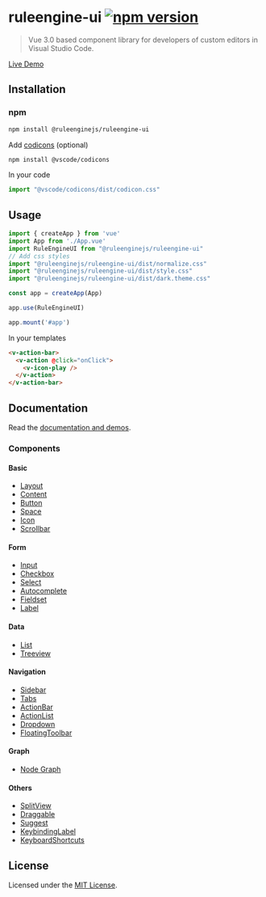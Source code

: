 # ruleengine-ui [![npm version](https://badge.fury.io/js/%40ruleenginejs%2Fruleengine-ui.svg)](https://badge.fury.io/js/%40ruleenginejs%2Fruleengine-ui)

> Vue 3.0 based component library for developers of custom editors in Visual Studio Code.

[Live Demo](https://ruleenginejs.github.io/ruleengine-ui-demo/)

## Installation

### npm

```bash
npm install @ruleenginejs/ruleengine-ui
```

Add [codicons](https://github.com/microsoft/vscode-codicons) (optional)

```bash
npm install @vscode/codicons
```

In your code
```javascript
import "@vscode/codicons/dist/codicon.css"
```

## Usage

```javascript
import { createApp } from 'vue'
import App from './App.vue'
import RuleEngineUI from "@ruleenginejs/ruleengine-ui"
// Add css styles
import "@ruleenginejs/ruleengine-ui/dist/normalize.css"
import "@ruleenginejs/ruleengine-ui/dist/style.css"
import "@ruleenginejs/ruleengine-ui/dist/dark.theme.css"

const app = createApp(App)

app.use(RuleEngineUI)

app.mount('#app')
```

In your templates

```html
<v-action-bar>
  <v-action @click="onClick">
    <v-icon-play />
  </v-action>
</v-action-bar>
```

## Documentation

Read the [documentation and demos](https://ruleenginejs.github.io/ruleengine-ui-demo/).

### Components

#### Basic
- [Layout](https://ruleenginejs.github.io/ruleengine-ui-demo/#/component/layout)
- [Content](https://ruleenginejs.github.io/ruleengine-ui-demo/#/component/content)
- [Button](https://ruleenginejs.github.io/ruleengine-ui-demo/#/component/button)
- [Space](https://ruleenginejs.github.io/ruleengine-ui-demo/#/component/space)
- [Icon](https://ruleenginejs.github.io/ruleengine-ui-demo/#/component/icon)
- [Scrollbar](https://ruleenginejs.github.io/ruleengine-ui-demo/#/component/scrollbar)

#### Form
- [Input](https://ruleenginejs.github.io/ruleengine-ui-demo/#/component/input)
- [Checkbox](https://ruleenginejs.github.io/ruleengine-ui-demo/#/component/checkbox)
- [Select](https://ruleenginejs.github.io/ruleengine-ui-demo/#/component/selectbox)
- [Autocomplete](https://ruleenginejs.github.io/ruleengine-ui-demo/#/component/autocomplete)
- [Fieldset](https://ruleenginejs.github.io/ruleengine-ui-demo/#/component/fieldset)
- [Label](https://ruleenginejs.github.io/ruleengine-ui-demo/#/component/label)

#### Data
- [List](https://ruleenginejs.github.io/ruleengine-ui-demo/#/component/list)
- [Treeview](https://ruleenginejs.github.io/ruleengine-ui-demo/#/component/treeview)

#### Navigation
- [Sidebar](https://ruleenginejs.github.io/ruleengine-ui-demo/#/component/sidebar)
- [Tabs](https://ruleenginejs.github.io/ruleengine-ui-demo/#/component/tabs)
- [ActionBar](https://ruleenginejs.github.io/ruleengine-ui-demo/#/component/action-bar)
- [ActionList](https://ruleenginejs.github.io/ruleengine-ui-demo/#/component/action-list)
- [Dropdown](https://ruleenginejs.github.io/ruleengine-ui-demo/#/component/dropdown)
- [FloatingToolbar](https://ruleenginejs.github.io/ruleengine-ui-demo/#/component/floating-toolbar)

#### Graph
- [Node Graph](https://ruleenginejs.github.io/ruleengine-ui-demo/#/component/node-graph)

#### Others
- [SplitView](https://ruleenginejs.github.io/ruleengine-ui-demo/#/component/splitview)
- [Draggable](https://ruleenginejs.github.io/ruleengine-ui-demo/#/component/draggable)
- [Suggest](https://ruleenginejs.github.io/ruleengine-ui-demo/#/component/suggest)
- [KeybindingLabel](https://ruleenginejs.github.io/ruleengine-ui-demo/#/component/keybinding-label)
- [KeyboardShortcuts](https://ruleenginejs.github.io/ruleengine-ui-demo/#/component/keyboard-shortcuts)

## License

Licensed under the [MIT License](./LICENSE).
